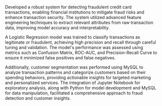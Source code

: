 Developed a robust system for detecting fraudulent credit card transactions, enabling financial institutions to mitigate fraud risks and enhance transaction security. The system utilized advanced feature engineering techniques to extract relevant attributes from raw transaction data, improving model accuracy and interpretability.

A Logistic Regression model was trained to classify transactions as legitimate or fraudulent, achieving high precision and recall through careful tuning and validation. The model's performance was assessed using metrics such as Confusion Matrix, ROC-AUC, and Precision-Recall Curve to ensure it minimized false positives and false negatives.

Additionally, customer segmentation was performed using MySQL to analyze transaction patterns and categorize customers based on their spending behaviors, providing actionable insights for targeted marketing and personalized services. The integration of Jupyter Notebook for exploratory analysis, along with Python for model development and MySQL for data manipulation, facilitated a comprehensive approach to fraud detection and customer insights.
